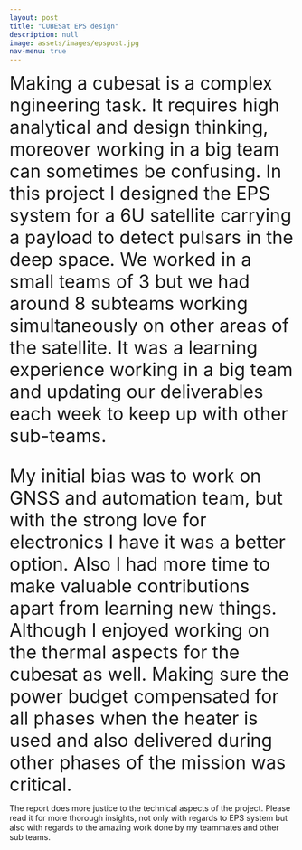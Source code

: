 ```yaml
---
layout: post
title: "CUBESat EPS design"
description: null
image: assets/images/epspost.jpg
nav-menu: true
---
```


<font size=6><p>Making a cubesat is a complex ngineering task. It requires high analytical and design thinking, moreover working in a big team can sometimes be confusing. In this project I designed the EPS system for a 6U satellite carrying a payload to detect pulsars in the deep space. We worked in a small teams of 3 but we had around 8 subteams working simultaneously on other areas of the satellite. It was a learning experience working in a big team and updating our deliverables each week to keep up with other sub-teams.
</p></font>

<p><font size=6>My initial bias was to work on GNSS and automation team, but with the strong love for electronics I have it was a better option. Also I had more time to make valuable contributions apart from learning new things. Although I enjoyed working on the thermal aspects for the cubesat as well. Making sure the power budget compensated for all phases when the heater is used and also delivered during other phases of the mission was critical.</p></font>

<p>The report does more justice to the technical aspects of the project. Please read it for more thorough insights, not only with regards to EPS system but also with regards to the amazing work done by my teammates and other sub teams.</p>
